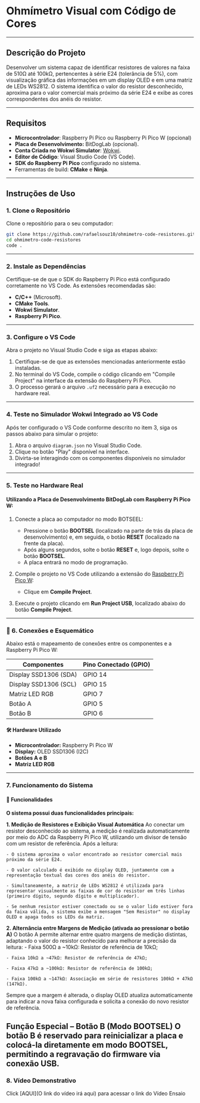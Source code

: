 # Ohmímetro Visual com Código de Cores

---

## Descrição do Projeto

Desenvolver um sistema capaz de identificar resistores de valores na faixa de 510Ω até 100kΩ, pertencentes à série E24 (tolerância de 5%), com visualização gráfica das informações em um display OLED e em uma matriz de LEDs WS2812. O sistema identifica o valor do resistor desconhecido, aproxima para o valor comercial mais próximo da série E24 e exibe as cores correspondentes dos anéis do resistor.

---

## Requisitos

- **Microcontrolador**: Raspberry Pi Pico ou Raspberry Pi Pico W (opcional)
- **Placa de Desenvolvimento:** BitDogLab (opcional).
- **Conta Criada no Wokwi Simulator**: [Wokwi](https://wokwi.com/).
- **Editor de Código**: Visual Studio Code (VS Code).
- **SDK do Raspberry Pi Pico** configurado no sistema.
- Ferramentas de build: **CMake** e **Ninja**.

---

## Instruções de Uso

### 1. Clone o Repositório

Clone o repositório para o seu computador:
```bash
git clone https://github.com/rafaelsouz10/ohmimetro-code-resistores.git
cd ohmimetro-code-resistores
code .
```
---

### 2. Instale as Dependências

Certifique-se de que o SDK do Raspberry Pi Pico está configurado corretamente no VS Code. As extensões recomendadas são:

- **C/C++** (Microsoft).
- **CMake Tools**.
- **Wokwi Simulator**.
- **Raspberry Pi Pico**.

---

### 3. Configure o VS Code

Abra o projeto no Visual Studio Code e siga as etapas abaixo:

1. Certifique-se de que as extensões mencionadas anteriormente estão instaladas.
2. No terminal do VS Code, compile o código clicando em "Compile Project" na interface da extensão do Raspberry Pi Pico.
3. O processo gerará o arquivo `.uf2` necessário para a execução no hardware real.

---

### 4. Teste no Simulador Wokwi Integrado ao VS Code

Após ter configurado o VS Code conforme descrito no item 3, siga os passos abaixo para simular o projeto:

1. Abra o arquivo `diagram.json` no Visual Studio Code.
2. Clique no botão "Play" disponível na interface.
3. Divirta-se interagindo com os componentes disponíveis no simulador integrado!

---

### 5. Teste no Hardware Real

#### Utilizando a Placa de Desenvolvimento BitDogLab com Raspberry Pi Pico W:

1. Conecte a placa ao computador no modo BOTSEEL:
   - Pressione o botão **BOOTSEL** (localizado na parte de trás da placa de desenvolvimento) e, em seguida, o botão **RESET** (localizado na frente da placa).
   - Após alguns segundos, solte o botão **RESET** e, logo depois, solte o botão **BOOTSEL**.
   - A placa entrará no modo de programação.

2. Compile o projeto no VS Code utilizando a extensão do [Raspberry Pi Pico W](https://marketplace.visualstudio.com/items?itemName=raspberry-pi.raspberry-pi-pico):
   - Clique em **Compile Project**.

3. Execute o projeto clicando em **Run Project USB**, localizado abaixo do botão **Compile Project**.

---

### 🔌 6. Conexões e Esquemático
Abaixo está o mapeamento de conexões entre os componentes e a Raspberry Pi Pico W:

| **Componentes**        | **Pino Conectado (GPIO)** |
|------------------------|---------------------------|
| Display SSD1306 (SDA)  | GPIO 14                   |
| Display SSD1306 (SCL)  | GPIO 15                   |
  Matriz LED RGB         | GPIO 7                    |
| Botão A                | GPIO 5                    |
| Botão B                | GPIO 6                    |


#### 🛠️ Hardware Utilizado
- **Microcontrolador:** Raspberry Pi Pico W
- **Display:** OLED SSD1306 (I2C)
- **Botões A e B**
- **Matriz LED RGB**

---

### 7. Funcionamento do Sistema

#### 📌 Funcionalidades

**O sistema possui duas funcionalidades principais:**

**1. Medição de Resistores e Exibição Visual Automática**
Ao conectar um resistor desconhecido ao sistema, a medição é realizada automaticamente por meio do ADC da Raspberry Pi Pico W, utilizando um divisor de tensão com um resistor de referência. Após a leitura:

    - O sistema aproxima o valor encontrado ao resistor comercial mais próximo da série E24.

    - O valor calculado é exibido no display OLED, juntamente com a representação textual das cores dos anéis do resistor.

    - Simultaneamente, a matriz de LEDs WS2812 é utilizada para representar visualmente as faixas de cor do resistor em três linhas (primeiro dígito, segundo dígito e multiplicador).

    - Se nenhum resistor estiver conectado ou se o valor lido estiver fora da faixa válida, o sistema exibe a mensagem "Sem Resistor" no display OLED e apaga todos os LEDs da matriz.

**2. Alternância entre Margens de Medição (ativada ao pressionar o botão A)**
O botão A permite alternar entre quatro margens de medição distintas, adaptando o valor do resistor conhecido para melhorar a precisão da leitura:
    - Faixa 500Ω a ~10kΩ: Resistor de referência de 10kΩ;

    - Faixa 10kΩ a ~47kΩ: Resistor de referência de 47kΩ;

    - Faixa 47kΩ a ~100kΩ: Resistor de referência de 100kΩ;
    
    - Faixa 100kΩ a ~147kΩ: Associação em série de resistores 100kΩ + 47kΩ (147kΩ).

Sempre que a margem é alterada, o display OLED atualiza automaticamente para indicar a nova faixa configurada e solicita a conexão do novo resistor de referência.

**Função Especial – Botão B (Modo BOOTSEL)**
O botão B é reservado para reinicializar a placa e colocá-la diretamente em modo BOOTSEL, permitindo a regravação do firmware via conexão USB.
---

### 8. Vídeo Demonstrativo

Click [AQUI](O link do vídeo irá aqui) para acessar o link do Vídeo Ensaio
